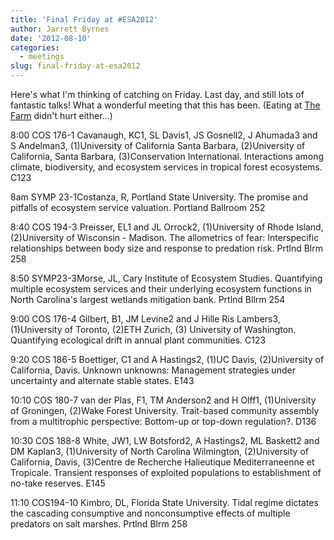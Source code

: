 ```yaml
---
title: 'Final Friday at #ESA2012'
author: Jarrett Byrnes
date: '2012-08-10'
categories:
  - meetings
slug: final-friday-at-esa2012
---
```


Here's what I'm thinking of catching on Friday.  Last day, and still lots of fantastic talks!  What a wonderful meeting that this has been.  (Eating at [The Farm](http://www.thefarmcafe.com/) didn't hurt either...)

8:00 COS 176-1 Cavanaugh, KC1, SL Davis1, JS Gosnell2, J Ahumada3 and S Andelman3, (1)University of California Santa Barbara, (2)University of California, Santa Barbara, (3)Conservation International. Interactions among climate, biodiversity, and ecosystem services in tropical forest ecosystems. C123

8am SYMP 23-1Costanza, R, Portland State University. The promise and pitfalls of ecosystem service valuation. Portland Ballroom 252

8:40 COS 194-3 Preisser, EL1 and JL Orrock2, (1)University of Rhode Island, (2)University of Wisconsin - Madison. The allometrics of fear: Interspecific relationships between body size and response to predation risk. Prtlnd Blrm 258

8:50 SYMP23-3Morse, JL, Cary Institute of Ecosystem Studies. Quantifying multiple ecosystem services and their underlying ecosystem functions in North Carolina's largest wetlands mitigation bank. Prtlnd Bllrm 254

9:00 COS 176-4 Gilbert, B1, JM Levine2 and J Hille Ris Lambers3, (1)University of Toronto, (2)ETH Zurich, (3) University of Washington. Quantifying ecological drift in annual plant communities. C123

9:20 COS 186-5 Boettiger, C1 and A Hastings2, (1)UC Davis, (2)University of California, Davis. Unknown unknowns: Management strategies under uncertainty and alternate stable states. E143

10:10 COS 180-7 van der Plas, F1, TM Anderson2 and H Olff1, (1)University of Groningen, (2)Wake Forest University. Trait-based community assembly from a multitrophic perspective: Bottom-up or top-down regulation?. D136

10:30 COS 188-8 White, JW1, LW Botsford2, A Hastings2, ML Baskett2 and DM Kaplan3, (1)University of North Carolina Wilmington, (2)University of California, Davis, (3)Centre de Recherche Halieutique Mediterraneenne et Tropicale. Transient responses of exploited populations to establishment of no-take reserves. E145

11:10 COS194-10	Kimbro, DL, Florida State University. Tidal regime dictates the cascading consumptive and nonconsumptive effects of multiple predators on salt marshes. Prtlnd Blrm 258
